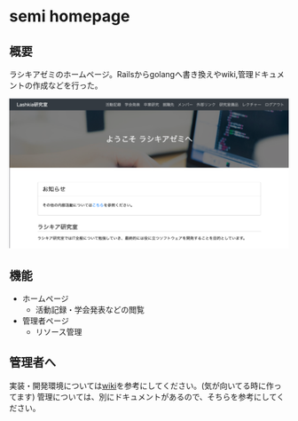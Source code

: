 # semi homepage

## 概要

ラシキアゼミのホームページ。Railsからgolangへ書き換えやwiki,管理ドキュメントの作成などを行った。

![](./img/top.png)

## 機能

- ホームページ
    - 活動記録・学会発表などの閲覧
- 管理者ページ
    - リソース管理

## 管理者へ

実装・開発環境については[wiki](https://github.com/LashkiaSemi/HomePage/wiki)を参考にしてください。(気が向いてる時に作ってます)
管理については、別にドキュメントがあるので、そちらを参考にしてください。
